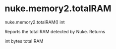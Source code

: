# nuke.memory2.totalRAM
nuke.memory2.totalRAM()  int

Reports the total RAM detected by Nuke.
Returns

int bytes total RAM